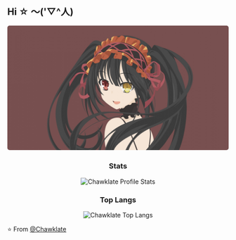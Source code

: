 ## Hi ☆ ～('▽^人)

<img src="./kurumi.jpg" style="border-radius: 5px"/>

<h3 align="center">Stats</h3>

<p align="center"><img src="https://github-readme-stats.vercel.app/api?username=Chawklate&show_icons=true&theme=default" alt="Chawklate Profile Stats" /></p>

<h3 align="center">Top Langs</h3>

<p align="center"><img src="https://github-readme-stats.vercel.app/api/top-langs/?username=Chawklate&langs_count=10&theme=default&layout=compact" alt="Chawklate Top Langs"/></p>

⭐️ From [@Chawklate](https://github.com/Chawklate)